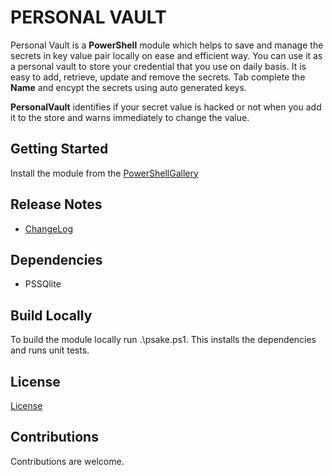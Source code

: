 # PERSONAL VAULT

Personal Vault is a **PowerShell** module which helps to save and manage the secrets in key value pair locally on ease and efficient way. You can use it as a personal vault to store your credential that you use on daily basis. It is easy to add, retrieve, update and remove the secrets. Tab complete the **Name** and encypt the secrets using auto generated keys. 

**PersonalVault** identifies if your secret value is hacked or not when you add it to the store and warns immediately to change the value.

## Getting Started

Install the module from the [PowerShellGallery](https://www.powershellgallery.com/)

## Release Notes

- [ChangeLog](https://github.com/hkarthik7/PersonalVault/blob/master/CHANGELOG.md)

## Dependencies

- PSSQlite

## Build Locally

To build the module locally run .\psake.ps1. This installs the dependencies and runs unit tests.

## License

[License](https://github.com/hkarthik7/PersonalVault/blob/master/License)

## Contributions

Contributions are welcome.
